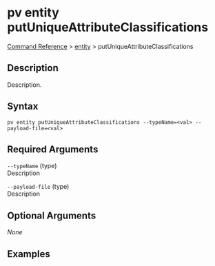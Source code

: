 # pv entity putUniqueAttributeClassifications
[Command Reference](../../../README.md#command-reference) > [entity](./main.md) > putUniqueAttributeClassifications

## Description
Description.

## Syntax
```
pv entity putUniqueAttributeClassifications --typeName=<val> --payload-file=<val>
```

## Required Arguments
`--typeName` (type)  
Description

`--payload-file` (type)  
Description

## Optional Arguments
*None*

## Examples
```powershell

```